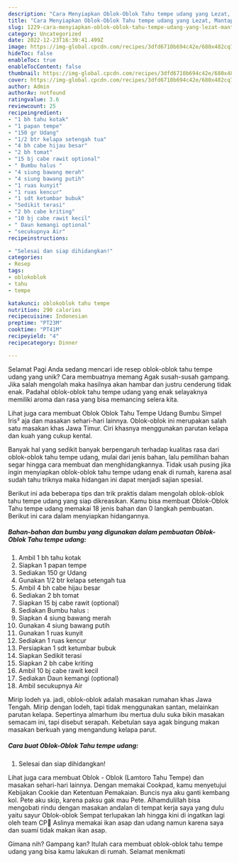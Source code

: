 ```yaml
---
description: "Cara Menyiapkan Oblok-Oblok Tahu tempe udang yang Lezat, Mantap"
title: "Cara Menyiapkan Oblok-Oblok Tahu tempe udang yang Lezat, Mantap"
slug: 1229-cara-menyiapkan-oblok-oblok-tahu-tempe-udang-yang-lezat-mantap
category: Uncategorized
date: 2022-12-23T16:39:41.499Z
image: https://img-global.cpcdn.com/recipes/3dfd6710b694c42e/680x482cq70/oblok-oblok-tahu-tempe-udang-foto-resep-utama.jpg
hideToc: false
enableToc: true
enableTocContent: false
thumbnail: https://img-global.cpcdn.com/recipes/3dfd6710b694c42e/680x482cq70/oblok-oblok-tahu-tempe-udang-foto-resep-utama.jpg
cover: https://img-global.cpcdn.com/recipes/3dfd6710b694c42e/680x482cq70/oblok-oblok-tahu-tempe-udang-foto-resep-utama.jpg
author: Admin
authorAv: notfound
ratingvalue: 3.6
reviewcount: 25
recipeingredient:
- "1 bh tahu kotak"
- "1 papan tempe"
- "150 gr Udang"
- "1/2 btr kelapa setengah tua"
- "4 bh cabe hijau besar"
- "2 bh tomat"
- "15 bj cabe rawit optional"
- " Bumbu halus "
- "4 siung bawang merah"
- "4 siung bawang putih"
- "1 ruas kunyit"
- "1 ruas kencur"
- "1 sdt ketumbar bubuk"
- "Sedikit terasi"
- "2 bh cabe kriting"
- "10 bj cabe rawit kecil"
- " Daun kemangi optional"
- "secukupnya Air"
recipeinstructions:

- "Selesai dan siap dihidangkan!"
categories:
- Resep
tags:
- oblokoblok
- tahu
- tempe

katakunci: oblokoblok tahu tempe 
nutrition: 290 calories
recipecuisine: Indonesian
preptime: "PT23M"
cooktime: "PT41M"
recipeyield: "4"
recipecategory: Dinner

---
```



Selamat Pagi Anda sedang mencari ide resep oblok-oblok tahu tempe udang yang unik? Cara membuatnya memang Agak susah-susah gampang. Jika salah mengolah maka hasilnya akan hambar dan justru cenderung tidak enak. Padahal oblok-oblok tahu tempe udang yang enak selayaknya memiliki aroma dan rasa yang bisa memancing selera kita.


Lihat juga cara membuat Oblok Oblok Tahu Tempe Udang Bumbu Simpel Iris² aja dan masakan sehari-hari lainnya. Oblok-oblok ini merupakan salah satu masakan khas Jawa Timur. Ciri khasnya menggunakan parutan kelapa dan kuah yang cukup kental.

Banyak hal yang sedikit banyak berpengaruh terhadap kualitas rasa dari oblok-oblok tahu tempe udang, mulai dari jenis bahan, lalu pemilihan bahan segar hingga cara membuat dan menghidangkannya. Tidak usah pusing jika ingin menyiapkan oblok-oblok tahu tempe udang enak di rumah, karena asal sudah tahu triknya maka hidangan ini dapat menjadi sajian spesial.


Berikut ini ada beberapa tips dan trik praktis dalam mengolah oblok-oblok tahu tempe udang yang siap dikreasikan. Kamu bisa membuat Oblok-Oblok Tahu tempe udang memakai 18 jenis bahan dan 0 langkah pembuatan. Berikut ini cara dalam menyiapkan hidangannya.

<!--inarticleads1-->

##### Bahan-bahan dan bumbu yang digunakan dalam pembuatan Oblok-Oblok Tahu tempe udang:

1. Ambil 1 bh tahu kotak
1. Siapkan 1 papan tempe
1. Sediakan 150 gr Udang
1. Gunakan 1/2 btr kelapa setengah tua
1. Ambil 4 bh cabe hijau besar
1. Sediakan 2 bh tomat
1. Siapkan 15 bj cabe rawit (optional)
1. Sediakan  Bumbu halus :
1. Siapkan 4 siung bawang merah
1. Gunakan 4 siung bawang putih
1. Gunakan 1 ruas kunyit
1. Sediakan 1 ruas kencur
1. Persiapkan 1 sdt ketumbar bubuk
1. Siapkan Sedikit terasi
1. Siapkan 2 bh cabe kriting
1. Ambil 10 bj cabe rawit kecil
1. Sediakan  Daun kemangi (optional)
1. Ambil secukupnya Air


Mirip lodeh ya. jadi, oblok-oblok adalah masakan rumahan khas Jawa Tengah. Mirip dengan lodeh, tapi tidak menggunakan santan, melainkan parutan kelapa. Sepertinya almarhum ibu mertua dulu suka bikin masakan semacam ini, tapi disebut serapah. Kebetulan saya agak bingung makan masakan berkuah yang mengandung kelapa parut. 

<!--inarticleads2-->

##### Cara buat Oblok-Oblok Tahu tempe udang:


1. Selesai dan siap dihidangkan!

Lihat juga cara membuat Oblok - Oblok (Lamtoro Tahu Tempe) dan masakan sehari-hari lainnya. Dengan memakai Cookpad, kamu menyetujui Kebijakan Cookie dan Ketentuan Pemakaian. Buncis nya aku ganti kembang kol. Pete aku skip, karena paksu gak mau Pete. Alhamdulillah bisa mengobati rindu dengan masakan andalan di tempat kerja saya yang dulu yaitu sayur Oblok-oblok Sempat terlupakan lah hingga kini di ingatkan lagi oleh team CP🙏 Aslinya memakai ikan asap dan udang namun karena saya dan suami tidak makan ikan asap. 

Gimana nih? Gampang kan? Itulah cara membuat oblok-oblok tahu tempe udang yang bisa kamu lakukan di rumah. Selamat menikmati
